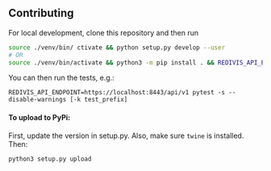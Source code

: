 ## Contributing

For local development, clone this repository and then run

```sh
source ./venv/bin/ ctivate && python setup.py develop --user
# OR
source ./venv/bin/activate && python3 -m pip install . && REDIVIS_API_ENDPOINT=https://localhost:8443/api/v1 python3 - W ignore
```

You can then run the tests, e.g.:

```
REDIVIS_API_ENDPOINT=https://localhost:8443/api/v1 pytest -s --disable-warnings [-k test_prefix]
```

#### To upload to PyPi:

First, update the version in setup.py.
Also, make sure `twine` is installed.
Then:

```
python3 setup.py upload
```
